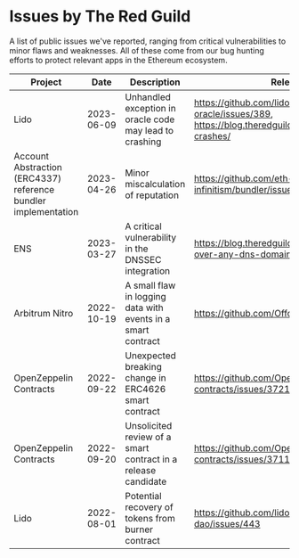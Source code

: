 # Issues by The Red Guild

A list of public issues we've reported, ranging from critical vulnerabilities to minor flaws and weaknesses. All of these come from our bug hunting efforts to protect relevant apps in the Ethereum ecosystem.

|Project|Date|Description|Relevant links|
|---|---|---|---|
|Lido|2023-06-09|Unhandled exception in oracle code may lead to crashing|https://github.com/lidofinance/lido-oracle/issues/389, https://blog.theredguild.org/question-until-it-crashes/|
|Account Abstraction (ERC4337) reference bundler implementation|2023-04-26|Minor miscalculation of reputation|https://github.com/eth-infinitism/bundler/issues/94|
|ENS|2023-03-27|A critical vulnerability in the DNSSEC integration|https://blog.theredguild.org/how-to-almost-take-over-any-dns-domain-on-ens|
|Arbitrum Nitro|2022-10-19|A small flaw in logging data with events in a smart contract|https://github.com/OffchainLabs/nitro/issues/1251|
|OpenZeppelin Contracts|2022-09-22|Unexpected breaking change in ERC4626 smart contract|https://github.com/OpenZeppelin/openzeppelin-contracts/issues/3721|
|OpenZeppelin Contracts|2022-09-20|Unsolicited review of a smart contract in a release candidate|https://github.com/OpenZeppelin/openzeppelin-contracts/issues/3711|
|Lido|2022-08-01|Potential recovery of tokens from burner contract|https://github.com/lidofinance/lido-dao/issues/443|
